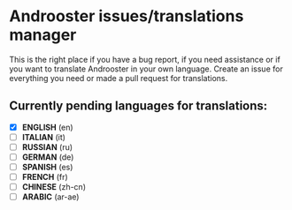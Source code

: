 # Androoster issues/translations manager
This is the right place if you have a bug report, if you need assistance or if you want to translate Androoster in your own language. Create an issue for everything you need or made a pull request for translations.

## Currently pending languages for translations:
- [X] **ENGLISH**  (en)
- [ ] **ITALIAN** (it)
- [ ] **RUSSIAN** (ru)
- [ ] **GERMAN** (de)
- [ ] **SPANISH** (es)
- [ ] **FRENCH** (fr)
- [ ] **CHINESE** (zh-cn)
- [ ] **ARABIC** (ar-ae)
